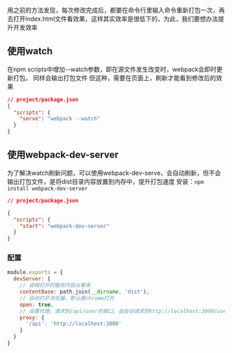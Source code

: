 <!-- # 使用 webpackDevServer 提升开发效率 -->
用之前的方法发现，每次修改完成后，都要在命令行里输入命令重新打包一次，再去打开index.html文件看效果，这样其实效率是很低下的，为此，我们要想办法提升开发效率  

## 使用watch
在npm scripts中增加--watch参数，即在源文件发生改变时，webpack会即时更新打包。 同样会输出打包文件 
但这种，需要在页面上，刷新才能看到修改后的效果
```json
// project/package.json
{
  "scripts": {
    "serve": "webpack --watch"
  }
}
```

## 使用webpack-dev-server
为了解决watch刷新问题，可以使用webpack-dev-serve，会自动刷新，但不会输出打包文件，是将dist目录内容放置到内存中，提升打包速度
安装：`npm install webpack-dev-server`  
```json
// project/package.json

{
  "scripts": {
    "start": "webpack-dev-server"
  }
}
```

### 配置
```js
module.exports = {
  devServer: {
    // 说明打开的服务内容从哪来
    contentBase: path.join(__dirname, 'dist'),
    // 自动打开浏览器，默认是chrome打开
    open: true,
    // 设置代理，请求到/api/user的接口，会自动请求到http://localhost:3000/user
    proxy: {
      '/api': 'http://localhost:3000'
    }
  }
}
```